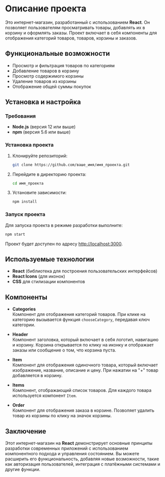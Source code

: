 # Описание проекта

Это интернет-магазин, разработанный с использованием **React**. Он позволяет пользователям просматривать товары, добавлять их в корзину и оформлять заказы. Проект включает в себя компоненты для отображения категорий товаров, товаров, корзины и заказов.

## Функциональные возможности

- Просмотр и фильтрация товаров по категориям
- Добавление товаров в корзину
- Просмотр содержимого корзины
- Удаление товаров из корзины
- Отображение общей суммы покупок

## Установка и настройка

### Требования

- **Node.js** (версия 12 или выше)
- **npm** (версия 5.6 или выше)

### Установка проекта

1. Клонируйте репозиторий:

   ```bash
   git clone https://github.com/ваше_имя/имя_проекта.git
   ```

2. Перейдите в директорию проекта:

   ```bash
   cd имя_проекта
   ```

3. Установите зависимости:

   ```bash
   npm install
   ```

### Запуск проекта

Для запуска проекта в режиме разработки выполните:

```bash
npm start
```

Проект будет доступен по адресу [http://localhost:3000](http://localhost:3000).

## Используемые технологии

- **React** (библиотека для построения пользовательских интерфейсов)
- **React Icons** (для иконок)
- **CSS** для стилизации компонентов

## Компоненты

- **Categories**  
  Компонент для отображения категорий товаров. При клике на категорию вызывается функция `chooseCategory`, передавая ключ категории.

- **Header**  
  Компонент заголовка, который включает в себя логотип, навигацию и корзину. Корзина открывается по клику на иконку и отображает заказы или сообщение о том, что корзина пуста.

- **Item**  
  Компонент для отображения одиночного товара, который включает изображение, название, описание и цену. При нажатии на "+" товар добавляется в корзину.

- **Items**  
  Компонент, отображающий список товаров. Для каждого товара используется компонент `Item`.

- **Order**  
  Компонент для отображения заказа в корзине. Позволяет удалить товар из корзины по клику на значок корзины.

## Заключение

Этот интернет-магазин на **React** демонстрирует основные принципы разработки современных приложений с использованием компонентного подхода и управления состоянием. Вы можете расширить его функциональность, добавляя новые возможности, такие как авторизация пользователей, интеграция с платёжными системами и другие функции. 
